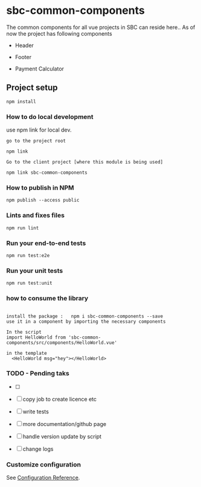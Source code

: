 # sbc-common-components

The common components for all vue projects in SBC can reside here..
As of now the project has following components

* Header

* Footer

* Payment Calculator


## Project setup
```
npm install
```

### How to do local development

use npm link for local dev.
```
go to the project root 

npm link

Go to the client project [where this module is being used]

npm link sbc-common-components
```




### How to publish in NPM
```
npm publish --access public

```

### Lints and fixes files
```
npm run lint
```

### Run your end-to-end tests
```
npm run test:e2e
```

### Run your unit tests
```
npm run test:unit
```


### how to consume the library

```

install the package :   npm i sbc-common-components --save
use it in a component by importing the necessary components

In the script
import HelloWorld from 'sbc-common-components/src/components/HelloWorld.vue'

in the template
  <HelloWorld msg="hey"></HelloWorld>
```

### TODO - Pending taks

- [ ] 
- [ ] copy job to create licence etc
- [ ] write tests
- [ ] more documentation/github page
- [ ] handle version update by script
- [ ] change logs


### Customize configuration
See [Configuration Reference](https://cli.vuejs.org/config/).

